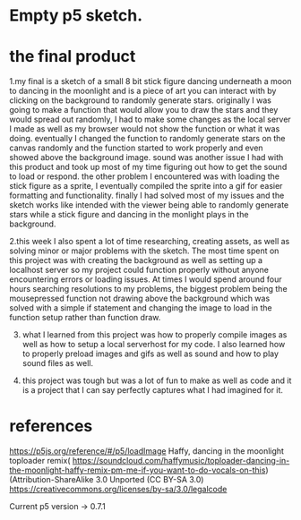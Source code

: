 # Empty p5 sketch.

# the final product
 1.my final is a sketch of a small 8 bit stick figure dancing underneath a moon to dancing in the moonlight and is a piece of art you can interact with by clicking on the background to randomly generate stars. originally I was going to make a function that would allow you to draw the stars and they would spread out randomly, I had to make some changes as the local server I made as well as my browser would not show the function or what it was doing. eventually I changed the function to randomly generate stars on the canvas randomly and the function started to work properly and even showed above the background image. sound was another issue I had with this product and took up most of my time figuring out how to get the sound to load or respond. the other problem I encountered was with loading the stick figure as a sprite, I eventually compiled the sprite into a gif for easier formatting and functionality. finally I had solved most of my issues and the sketch works like intended with the viewer being able to randomly generate stars while a stick figure and dancing in the monlight plays in the background.

2.this week I also spent a lot of time researching, creating assets, as well as solving minor or major problems with the sketch. The most time spent on this project was with creating the background as well as setting up a localhost server so my project could function properly without anyone encountering errors or loading issues. At times I would spend around four hours searching resolutions to my problems, the biggest problem being the mousepressed function not drawing above the background which was solved with a simple if statement and  changing the image to load in the function setup rather than function draw.

3. what I learned from this project was how to properly compile images as well as how to setup a local serverhost for my code. I also learned how to properly preload images and gifs as well as sound and how to play sound files as well.

4.  this project was tough but was a lot of fun to make as well as code and it is a project that I can say perfectly captures what I had imagined for it.

# references
https://p5js.org/reference/#/p5/loadImage
Haffy, dancing in the moonlight toploader remix(
https://soundcloud.com/haffymusic/toploader-dancing-in-the-moonlight-haffy-remix-pm-me-if-you-want-to-do-vocals-on-this)
(Attribution-ShareAlike 3.0 Unported (CC BY-SA 3.0)
https://creativecommons.org/licenses/by-sa/3.0/legalcode

Current p5 version -> 0.7.1
